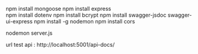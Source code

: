 npm install mongoose
npm install express    
npm install dotenv
npm install bcrypt
npm install swagger-jsdoc swagger-ui-express
npm install -g nodemon
npm install cors

nodemon server.js

url test api : http://localhost:5001/api-docs/
 
